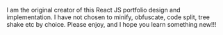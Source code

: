 I am the original creator of this React JS portfolio design and implementation. I have not chosen to minify, obfuscate, 
code split, tree shake etc by choice. Please enjoy, and I hope you learn something new!!!
